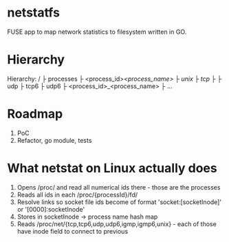 # netstatfs
FUSE app to map network statistics to filesystem written in GO.

# Hierarchy
Hierarchy:
  /
  ├ processes
    ├ <process_id>_<process_name>
      ├ unix
      ├ tcp
        ├ <port>_<state>
      ├ udp
      ├ tcp6
      ├ udp6
    ├ <process_id>_<process_name>
    ├ ...
 
# Roadmap  
1. PoC
1. Refactor, go module, tests

# What netstat on Linux actually does
1. Opens /proc/ and read all numerical ids there - those are the processes
1. Reads all ids in each /proc/{processId}/fd/
1. Resolve links so socket file ids become of format 'socket:[socketInode]' or '[0000]:socketInode'
1. Stores in socketInode -> process name hash map
1. Reads /proc/net/{tcp,tcp6,udp,udp6,igmp,igmp6,unix} - each of those have inode field to connect to previous

